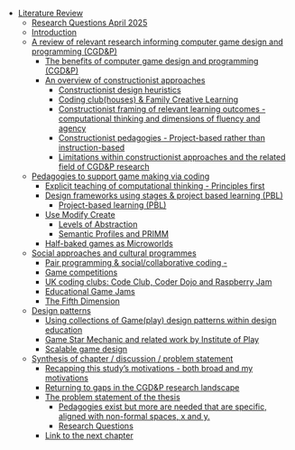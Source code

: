 - <a href="#literature-review" id="toc-literature-review">Literature
  Review</a>
  - <a href="#research-questions-april-2025"
    id="toc-research-questions-april-2025">Research Questions April 2025</a>
  - <a href="#introduction" id="toc-introduction">Introduction</a>
  - <a
    href="#a-review-of-relevant-research-informing-computer-game-design-and-programming-cgdp"
    id="toc-a-review-of-relevant-research-informing-computer-game-design-and-programming-cgdp">A
    review of relevant research informing computer game design and
    programming (CGD&amp;P)</a>
    - <a href="#the-benefits-of-computer-game-design-and-programming-cgdp"
      id="toc-the-benefits-of-computer-game-design-and-programming-cgdp">The
      benefits of computer game design and programming (CGD&amp;P)</a>
    - <a href="#an-overview-of-constructionist-approaches"
      id="toc-an-overview-of-constructionist-approaches">An overview of
      constructionist approaches</a>
      - <a href="#constructionist-design-heuristics"
        id="toc-constructionist-design-heuristics">Constructionist design
        heuristics</a>
      - <a href="#coding-clubhouses-family-creative-learning"
        id="toc-coding-clubhouses-family-creative-learning">Coding club(houses)
        &amp; Family Creative Learning</a>
      - <a
        href="#constructionist-framing-of-relevant-learning-outcomes---computational-thinking-and-dimensions-of-fluency-and-agency"
        id="toc-constructionist-framing-of-relevant-learning-outcomes---computational-thinking-and-dimensions-of-fluency-and-agency">Constructionist
        framing of relevant learning outcomes - computational thinking and
        dimensions of fluency and agency</a>
      - <a
        href="#constructionist-pedagogies---project-based-rather-than-instruction-based"
        id="toc-constructionist-pedagogies---project-based-rather-than-instruction-based">Constructionist
        pedagogies - Project-based rather than instruction-based</a>
      - <a
        href="#limitations-within-constructionist-approaches-and-the-related-field-of-cgdp-research"
        id="toc-limitations-within-constructionist-approaches-and-the-related-field-of-cgdp-research">Limitations
        within constructionist approaches and the related field of CGD&amp;P
        research</a>
  - <a href="#pedagogies-to-support-game-making-via-coding"
    id="toc-pedagogies-to-support-game-making-via-coding">Pedagogies to
    support game making via coding</a>
    - <a
      href="#explicit-teaching-of-computational-thinking---principles-first"
      id="toc-explicit-teaching-of-computational-thinking---principles-first">Explicit
      teaching of computational thinking - Principles first</a>
    - <a href="#design-frameworks-using-stages-project-based-learning-pbl"
      id="toc-design-frameworks-using-stages-project-based-learning-pbl">Design
      frameworks using stages &amp; project based learning (PBL)</a>
      - <a href="#project-based-learning-pbl"
        id="toc-project-based-learning-pbl">Project-based learning (PBL)</a>
    - <a href="#use-modify-create" id="toc-use-modify-create">Use Modify
      Create</a>
      - <a href="#levels-of-abstraction" id="toc-levels-of-abstraction">Levels
        of Abstraction</a>
      - <a href="#semantic-profiles-and-primm"
        id="toc-semantic-profiles-and-primm">Semantic Profiles and PRIMM</a>
    - <a href="#half-baked-games-as-microworlds"
      id="toc-half-baked-games-as-microworlds">Half-baked games as
      Microworlds</a>
  - <a href="#social-approaches-and-cultural-programmes"
    id="toc-social-approaches-and-cultural-programmes">Social approaches and
    cultural programmes</a>
    - <a href="#pair-programming-socialcollaborative-coding--"
      id="toc-pair-programming-socialcollaborative-coding--">Pair programming
      &amp; social/collaborative coding -</a>
    - <a href="#game-competitions" id="toc-game-competitions">Game
      competitions</a>
    - <a href="#uk-coding-clubs-code-club-coder-dojo-and-raspberry-jam"
      id="toc-uk-coding-clubs-code-club-coder-dojo-and-raspberry-jam">UK
      coding clubs: Code Club, Coder Dojo and Raspberry Jam</a>
    - <a href="#educational-game-jams"
      id="toc-educational-game-jams">Educational Game Jams</a>
    - <a href="#the-fifth-dimension" id="toc-the-fifth-dimension">The Fifth
      Dimension</a>
  - <a href="#design-patterns" id="toc-design-patterns">Design patterns</a>
    - <a
      href="#using-collections-of-gameplay-design-patterns-within-design-education"
      id="toc-using-collections-of-gameplay-design-patterns-within-design-education">Using
      collections of Game(play) design patterns within design education</a>
    - <a href="#game-star-mechanic-and-related-work-by-institute-of-play"
      id="toc-game-star-mechanic-and-related-work-by-institute-of-play">Game
      Star Mechanic and related work by Institute of Play</a>
    - <a href="#scalable-game-design" id="toc-scalable-game-design">Scalable
      game design</a>
  - <a href="#synthesis-of-chapter-discussion-problem-statement"
    id="toc-synthesis-of-chapter-discussion-problem-statement">Synthesis of
    chapter / discussion / problem statement</a>
    - <a
      href="#recapping-this-studys-motivations---both-broad-and-my-motivations"
      id="toc-recapping-this-studys-motivations---both-broad-and-my-motivations">Recapping
      this study’s motivations - both broad and my motivations</a>
    - <a href="#returning-to-gaps-in-the-cgdp-research-landscape"
      id="toc-returning-to-gaps-in-the-cgdp-research-landscape">Returning to
      gaps in the CGD&amp;P research landscape</a>
    - <a href="#the-problem-statement-of-the-thesis"
      id="toc-the-problem-statement-of-the-thesis">The problem statement of
      the thesis</a>
      - <a
        href="#pedagogies-exist-but-more-are-needed-that-are-specific-aligned-with-non-formal-spaces-x-and-y."
        id="toc-pedagogies-exist-but-more-are-needed-that-are-specific-aligned-with-non-formal-spaces-x-and-y.">Pedagogies
        exist but more are needed that are specific, aligned with non-formal
        spaces, x and y.</a>
      - <a href="#research-questions" id="toc-research-questions">Research
        Questions</a>
    - <a href="#link-to-the-next-chapter"
      id="toc-link-to-the-next-chapter">Link to the next chapter</a>
